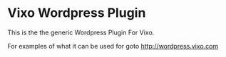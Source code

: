 Vixo Wordpress Plugin
=====================

This is the the generic Wordpress Plugin For Vixo.

For examples of what it can be used for goto http://wordpress.vixo.com